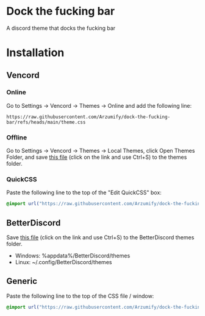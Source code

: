 # Dock the fucking bar
A discord theme that docks the fucking bar

# Installation
## Vencord
### Online
Go to Settings -> Vencord -> Themes -> Online and add the following line:
```
https://raw.githubusercontent.com/Arzumify/dock-the-fucking-bar/refs/heads/main/theme.css
```
### Offline
Go to Settings -> Vencord -> Themes -> Local Themes, click Open Themes Folder, and save [this file](https://raw.githubusercontent.com/Arzumify/dock-the-fucking-bar/refs/heads/main/theme.css) (click on the link and use Ctrl+S) to the themes folder.
### QuickCSS
Paste the following line to the top of the "Edit QuickCSS" box:
```css
@import url("https://raw.githubusercontent.com/Arzumify/dock-the-fucking-bar/refs/heads/main/theme.css");
```
## BetterDiscord
Save [this file](https://raw.githubusercontent.com/Arzumify/dock-the-fucking-bar/refs/heads/main/theme.css) (click on the link and use Ctrl+S) to the BetterDiscord themes folder.
- Windows: %appdata%/BetterDiscord/themes
- Linux: ~/.config/BetterDiscord/themes
## Generic
Paste the following line to the top of the CSS file / window:
```css
@import url("https://raw.githubusercontent.com/Arzumify/dock-the-fucking-bar/refs/heads/main/theme.css");
```

